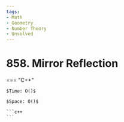 ```yaml
---
tags:
- Math
- Geometry
- Number Theory
- Unsolved
---
```



# 858. Mirror Reflection

=== "C++"

    $Time: O()$

    $Space: O()$

    ```c++
    ```